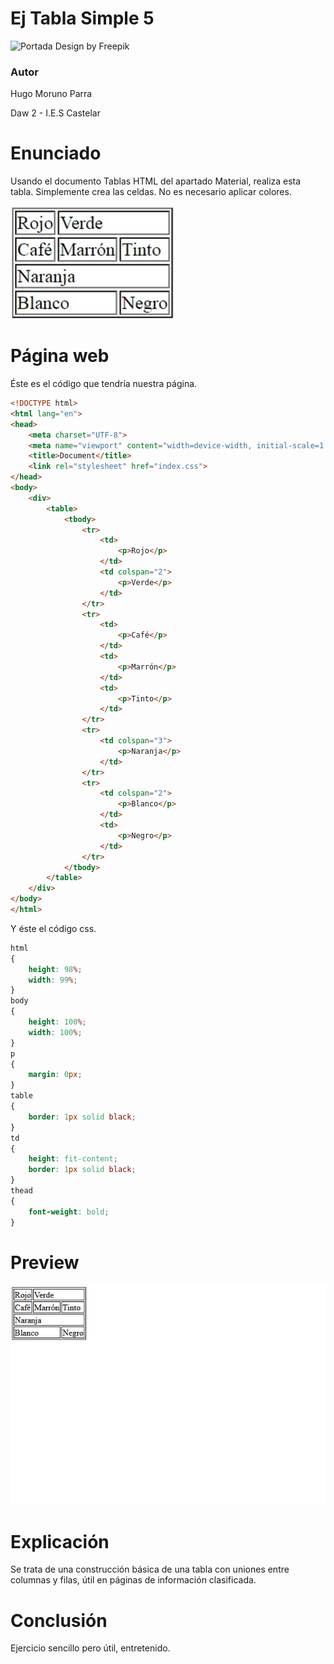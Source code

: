 # Ej Tabla Simple 5

![Portada](../imgs/portada.jpg)
Design by Freepik

### Autor

Hugo Moruno Parra  

Daw 2 - I.E.S Castelar

<div style="page-break-after: always;"></div>

# Enunciado

Usando el documento Tablas HTML del apartado Material, realiza esta tabla. Simplemente crea las celdas. No es necesario aplicar colores.

![Enunciado](img.bmp)

# Página web

Éste es el código que tendría nuestra página.

```html
<!DOCTYPE html>
<html lang="en">
<head>
    <meta charset="UTF-8">
    <meta name="viewport" content="width=device-width, initial-scale=1.0">
    <title>Document</title>
    <link rel="stylesheet" href="index.css">
</head>
<body>
    <div>
        <table>
            <tbody>
                <tr>
                    <td>
                        <p>Rojo</p>
                    </td>
                    <td colspan="2">
                        <p>Verde</p>
                    </td>
                </tr>
                <tr>
                    <td>
                        <p>Café</p>
                    </td>
                    <td>
                        <p>Marrón</p>
                    </td>
                    <td>
                        <p>Tinto</p>
                    </td>
                </tr>
                <tr>
                    <td colspan="3">
                        <p>Naranja</p>
                    </td>
                </tr>
                <tr>
                    <td colspan="2">
                        <p>Blanco</p>
                    </td>
                    <td>
                        <p>Negro</p>
                    </td>
                </tr>
            </tbody>
        </table>
    </div>
</body>
</html>
```

<div style="page-break-after: always;"></div>

Y éste el código css.

```css
html
{
    height: 98%;
    width: 99%;
}
body
{
    height: 100%;
    width: 100%;
}
p
{
    margin: 0px;
}
table
{
    border: 1px solid black;
}
td
{
    height: fit-content;
    border: 1px solid black;
}
thead
{
    font-weight: bold;
}
```

<div style="page-break-after: always;"></div>

# Preview

![Vista final de la página](./preview.png)

# Explicación

Se trata de una construcción básica de una tabla con uniones entre columnas y filas, útil en páginas de información clasificada.

# Conclusión

Ejercicio sencillo pero útil, entretenido.
